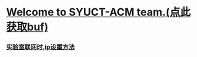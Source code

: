 # [<u>Welcome to SYUCT-ACM team.</u>(点此获取buf)](https://github.com/syuctacm/syuctacm/wiki)


### [实验室联网时,ip设置方法](https://github.com/syuctacm/syuctacm/wiki/%E5%AE%9E%E9%AA%8C%E5%AE%A4%E8%81%94%E7%BD%91ip%E8%AE%BE%E7%BD%AE)
